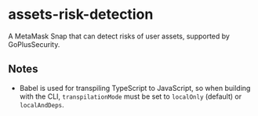 # assets-risk-detection

A MetaMask Snap that can detect risks of user assets, supported by GoPlusSecurity.

## Notes

- Babel is used for transpiling TypeScript to JavaScript, so when building with the CLI,
  `transpilationMode` must be set to `localOnly` (default) or `localAndDeps`.

